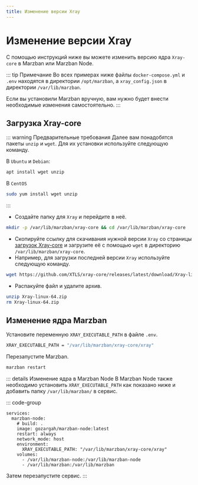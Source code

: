 ```yaml
---
title: Изменение версии Xray
---
```



# Изменение версии Xray
С помощью инструкций ниже вы можете изменить версию ядра `Xray-core` в Marzban или Marzban Node.

::: tip Примечание
Во всех примерах ниже файлы `docker-compose.yml` и `.env` находятся в директории `/opt/marzban‍‍‍`, а `xray_config.json` в директории `/var/lib/marzban`.

Если вы установили Marzban вручную, вам нужно будет внести необходимые изменения самостоятельно.
:::


## Загрузка Xray-core
::: warning Предварительные требования
Далее вам понадобятся пакеты `unzip` и `wget`.
Для их установки используйте следующую команду.

В `Ubuntu` и `Debian`:
```bash
apt install wget unzip
```

В `CentOS` 
```bash
sudo yum install wget unzip
```
:::

- Создайте папку для `Xray` и перейдите в неё. 
```bash
mkdir -p /var/lib/marzban/xray-core && cd /var/lib/marzban/xray-core
```
- Скопируйте ссылку для скачивания нужной версии `Xray` со страницы [загрузок Xray-core](https://github.com/XTLS/Xray-core/releases) и загрузите её с помощью `wget` в директорию `/var/lib/marzban/xray-core`.
- Например, для загрузки последней версии `Xray` используйте следующую команду.
```bash
wget https://github.com/XTLS/xray-core/releases/latest/download/Xray-linux-64.zip
```
- Распакуйте файл и удалите архив.
```bash
unzip Xray-linux-64.zip
rm Xray-linux-64.zip
```

## Изменение ядра Marzban

Установите переменную `XRAY_EXECUTABLE_PATH` в файле `.env`.
```bash
XRAY_EXECUTABLE_PATH = "/var/lib/marzban/xray-core/xray"
```

Перезапустите Marzban.
```bash
marzban restart
```

::: details Изменение ядра в Marzban Node
В Marzban Node также необходимо установить ‍‍`XRAY_EXECUTABLE_PATH` как показано ниже и добавить папку `/var/lib/marzban/` в сервис.


::: code-group
```yml{8,11} [docker-compose.yml]
services:
  marzban-node:
    # build: .
    image: gozargah/marzban-node:latest
    restart: always
    network_mode: host
    environment:
      XRAY_EXECUTABLE_PATH: "/var/lib/marzban/xray-core/xray"
    volumes:
      - /var/lib/marzban-node:/var/lib/marzban-node
      - /var/lib/marzban:/var/lib/marzban
```
Затем перезапустите сервис.
:::
